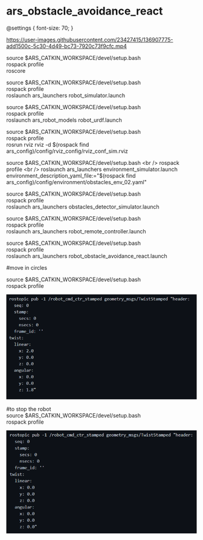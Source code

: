 # ars_obstacle_avoidance_react

@settings {
  font-size: 70;
}


https://user-images.githubusercontent.com/23427415/136907775-add1500c-5c30-4d49-bc73-7920c73f9cfc.mp4


source $ARS_CATKIN_WORKSPACE/devel/setup.bash <br />
rospack profile <br />
roscore 


source $ARS_CATKIN_WORKSPACE/devel/setup.bash <br />
rospack profile <br />
roslaunch ars_launchers robot_simulator.launch


source $ARS_CATKIN_WORKSPACE/devel/setup.bash <br />
rospack profile <br />
roslaunch ars_robot_models robot_urdf.launch


source $ARS_CATKIN_WORKSPACE/devel/setup.bash <br />
rospack profile <br />
rosrun rviz rviz -d $(rospack find ars_config)/config/rviz_config/rviz_conf_sim.rviz


source $ARS_CATKIN_WORKSPACE/devel/setup.bash <br />
rospack profile <br />
roslaunch ars_launchers environment_simulator.launch environment_description_yaml_file:="$(rospack find ars_config)/config/environment/obstacles_env_02.yaml"



source $ARS_CATKIN_WORKSPACE/devel/setup.bash <br />
rospack profile <br />
roslaunch ars_launchers obstacles_detector_simulator.launch


source $ARS_CATKIN_WORKSPACE/devel/setup.bash <br />
rospack profile <br />
roslaunch ars_launchers robot_remote_controller.launch


source $ARS_CATKIN_WORKSPACE/devel/setup.bash <br />
rospack profile <br />
roslaunch ars_launchers robot_obstacle_avoidance_react.launch



#move in circles <br />

source $ARS_CATKIN_WORKSPACE/devel/setup.bash <br />
rospack profile <br />

![alt text](https://github.com/Moado/Robotics-ROS/blob/main/Homework2/images/cercle.PNG?raw=true)



#to stop the robot <br />
source $ARS_CATKIN_WORKSPACE/devel/setup.bash <br />
rospack profile <br />

![alt text](https://github.com/Moado/Robotics-ROS/blob/main/Homework2/images/stop.PNG?raw=true)
